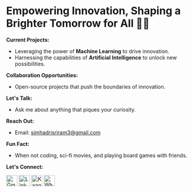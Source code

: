 # Empowering Innovation, Shaping a Brighter Tomorrow for All 🚀🌟

**Current Projects:**
* Leveraging the power of **Machine Learning** to drive innovation.
* Harnessing the capabilities of **Artificial Intelligence** to unlock new possibilities.

**Collaboration Opportunities:**
* Open-source projects that push the boundaries of innovation.

**Let's Talk:**
* Ask me about anything that piques your curiosity.

**Reach Out:**
* Email: simhadrisriram3@gmail.com

**Fun Fact:**
* When not coding, sci-fi movies, and playing board games with friends.


  

**Let's Connect:**

[<img src="https://imgur.com/your-image-id.png" alt="Gmail" width="30" height="30">](mailto:simhadrisriram3@gmail.com)
[<img src="https://i.imgur.com/your-linkedin-logo.png" alt="LinkedIn" width="30" height="30">](https://www.linkedin.com/in/simhadrisriram)
[<img src="https://i.imgur.com/your-kaggle-logo.png" alt="Kaggle" width="30" height="30">](https://www.kaggle.com/sriramsimhadri)
[<img src="https://i.imgur.com/your-whatsapp-logo.png" alt="WhatsApp" width="30" height="30">](https://api.whatsapp.com/send?phone=9110779855)
